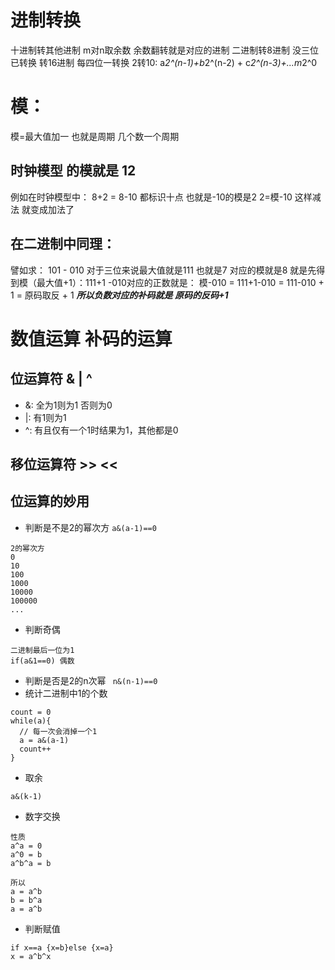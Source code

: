 # 进制转换
十进制转其他进制 m对n取余数 余数翻转就是对应的进制
二进制转8进制 没三位已转换 转16进制 每四位一转换
2转10: a*2^(n-1)+b*2^(n-2) + c*2^(n-3)+...m*2^0
# 模： 
模=最大值加一 也就是周期 几个数一个周期
## 时钟模型 的模就是 12
例如在时钟模型中：
8+2 = 8-10 都标识十点 也就是-10的模是2 2=模-10
这样减法 就变成加法了
## 在二进制中同理：
譬如求： 101 - 010  对于三位来说最大值就是111 也就是7 对应的模就是8
就是先得到模（最大值+1）：111+1
-010对应的正数就是： 模-010 = 111+1-010 = 111-010 + 1 = 原码取反 + 1
***所以负数对应的补码就是 原码的反码+1***

# 数值运算 补码的运算
## 位运算符 & | ^
* &: 全为1则为1 否则为0
* |: 有1则为1
* ^: 有且仅有一个1时结果为1，其他都是0
## 移位运算符 >> <<

## 位运算的妙用
* 判断是不是2的幂次方
```a&(a-1)==0```
```
2的幂次方
0
10
100
1000
10000
100000
...
```
* 判断奇偶
```
二进制最后一位为1
if(a&1==0) 偶数
```
* 判断是否是2的n次幂
` n&(n-1)==0`
* 统计二进制中1的个数
```
count = 0
while(a){
  // 每一次会消掉一个1
  a = a&(a-1)
  count++
}
```
* 取余
  
```a&(k-1)```
* 数字交换
```
性质
a^a = 0
a^0 = b
a^b^a = b

所以
a = a^b
b = b^a
a = a^b 
```
* 判断赋值
  
```
if x==a {x=b}else {x=a}
x = a^b^x
```
